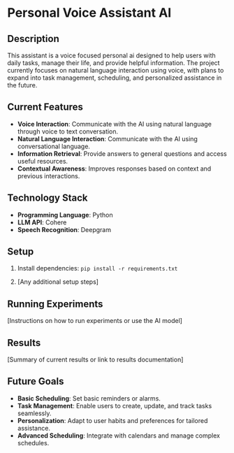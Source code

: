 # Personal Voice Assistant AI

## Description
This assistant is a voice focused personal ai designed to help users with daily tasks, manage their life, and provide helpful information. The project currently focuses on natural language interaction using voice, with plans to expand into task management, scheduling, and personalized assistance in the future.


## Current Features
- **Voice Interaction**: Communicate with the AI using natural language through voice to text conversation.
- **Natural Language Interaction**: Communicate with the AI using conversational language.
- **Information Retrieval**: Provide answers to general questions and access useful resources.
- **Contextual Awareness**: Improves responses based on context and previous interactions.

## Technology Stack
- **Programming Language**: Python
- **LLM API**: Cohere
- **Speech Recognition**: Deepgram

## Setup
1. Install dependencies:
    ``` pip install -r requirements.txt ```

2. [Any additional setup steps]

## Running Experiments
[Instructions on how to run experiments or use the AI model]

## Results
[Summary of current results or link to results documentation]

## Future Goals
- **Basic Scheduling**: Set basic reminders or alarms.
- **Task Management**: Enable users to create, update, and track tasks seamlessly.
- **Personalization**: Adapt to user habits and preferences for tailored assistance.
- **Advanced Scheduling**: Integrate with calendars and manage complex schedules.



